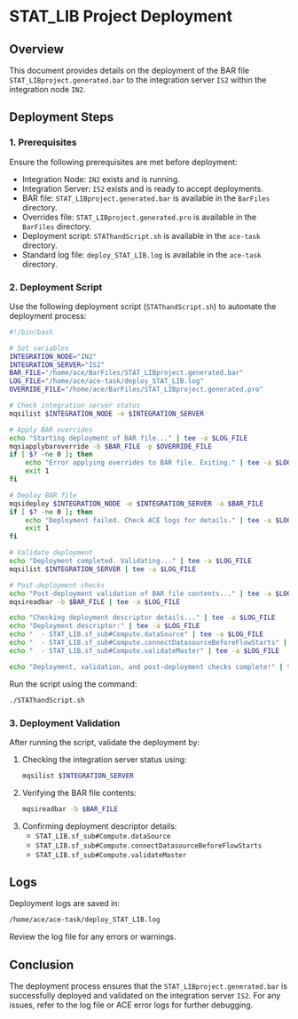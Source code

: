 
# STAT_LIB Project Deployment

## Overview
This document provides details on the deployment of the BAR file `STAT_LIBproject.generated.bar` to the integration server `IS2` within the integration node `IN2`.

## Deployment Steps

### 1. Prerequisites
Ensure the following prerequisites are met before deployment:
- Integration Node: `IN2` exists and is running.
- Integration Server: `IS2` exists and is ready to accept deployments.
- BAR file: `STAT_LIBproject.generated.bar` is available in the `BarFiles` directory.
- Overrides file: `STAT_LIBproject.generated.pro` is available in the `BarFiles` directory.
- Deployment script: `STAThandScript.sh` is available in the `ace-task` directory.
- Standard log file: `deploy_STAT_LIB.log` is available in the `ace-task` directory.

### 2. Deployment Script
Use the following deployment script (`STAThandScript.sh`) to automate the deployment process:

```bash
#!/bin/bash

# Set variables
INTEGRATION_NODE="IN2"
INTEGRATION_SERVER="IS2"
BAR_FILE="/home/ace/BarFiles/STAT_LIBproject.generated.bar"
LOG_FILE="/home/ace/ace-task/deploy_STAT_LIB.log"
OVERRIDE_FILE="/home/ace/BarFiles/STAT_LIBproject.generated.pro"

# Check integration server status
mqsilist $INTEGRATION_NODE -e $INTEGRATION_SERVER

# Apply BAR overrides
echo "Starting deployment of BAR file..." | tee -a $LOG_FILE
mqsiapplybaroverride -b $BAR_FILE -p $OVERRIDE_FILE
if [ $? -ne 0 ]; then
    echo "Error applying overrides to BAR file. Exiting." | tee -a $LOG_FILE
    exit 1
fi

# Deploy BAR file
mqsideploy $INTEGRATION_NODE -e $INTEGRATION_SERVER -a $BAR_FILE
if [ $? -ne 0 ]; then
    echo "Deployment failed. Check ACE logs for details." | tee -a $LOG_FILE
    exit 1
fi

# Validate deployment
echo "Deployment completed. Validating..." | tee -a $LOG_FILE
mqsilist $INTEGRATION_SERVER | tee -a $LOG_FILE

# Post-deployment checks
echo "Post-deployment validation of BAR file contents..." | tee -a $LOG_FILE
mqsireadbar -b $BAR_FILE | tee -a $LOG_FILE

echo "Checking deployment descriptor details..." | tee -a $LOG_FILE
echo "Deployment descriptor:" | tee -a $LOG_FILE
echo "  - STAT_LIB.sf_sub#Compute.dataSource" | tee -a $LOG_FILE
echo "  - STAT_LIB.sf_sub#Compute.connectDatasourceBeforeFlowStarts" | tee -a $LOG_FILE
echo "  - STAT_LIB.sf_sub#Compute.validateMaster" | tee -a $LOG_FILE

echo "Deployment, validation, and post-deployment checks complete!" | tee -a $LOG_FILE
```

Run the script using the command:
```bash
./STAThandScript.sh
```

### 3. Deployment Validation
After running the script, validate the deployment by:
1. Checking the integration server status using:
   ```bash
   mqsilist $INTEGRATION_SERVER
   ```
2. Verifying the BAR file contents:
   ```bash
   mqsireadbar -b $BAR_FILE
   ```
3. Confirming deployment descriptor details:
   - `STAT_LIB.sf_sub#Compute.dataSource`
   - `STAT_LIB.sf_sub#Compute.connectDatasourceBeforeFlowStarts`
   - `STAT_LIB.sf_sub#Compute.validateMaster`

## Logs
Deployment logs are saved in:
```bash
/home/ace/ace-task/deploy_STAT_LIB.log
```

Review the log file for any errors or warnings.

## Conclusion
The deployment process ensures that the `STAT_LIBproject.generated.bar` is successfully deployed and validated on the integration server `IS2`. For any issues, refer to the log file or ACE error logs for further debugging.
